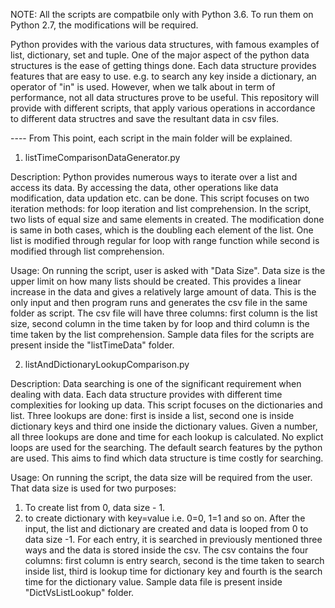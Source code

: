 NOTE: All the scripts are compatbile only with Python 3.6. To run them on Python 2.7, the modifications will be required.

Python provides with the various data structures, with famous examples of list, dictionary, set and tuple. One of the major aspect of the python data structures is the ease of getting things done. Each data structure provides features that are easy to use. e.g. to search any key inside a dictionary, an operator of "in" is used. However, when we talk about in term of performance, not all data structures prove to be useful. This repository will provide with different scripts, that apply various operations in accordance to different data structres and save the resultant data in csv files.
 
 ---- From This point, each script in the main folder will be explained.
 
 1. listTimeComparisonDataGenerator.py
 
Description: 
Python provides numerous ways to iterate over a list and access its data. By accessing the data, other operations like data modification, data updation etc. can be done. This script focuses on two iteration methods: for loop iteration and list comprehension. In the script, two lists of equal size and same elements in created. The modification done is same in both cases, which is the doubling each element of the list. One list is modified through regular for loop with range function while second is modified through list comprehension.

Usage: 
On running the script, user is asked with "Data Size". Data size is the upper limit on how many lists should be created. This provides a linear increase in the data and gives a relatively large amount of data. This is the only input and then program runs and generates the csv file in the same folder as script. The csv file will have three columns: first column is the list size, second column in the time taken by for loop and third column is the time taken by the list comprehension. Sample data files for the scripts are present inside the "listTimeData" folder.


2. listAndDictionaryLookupComparison.py

Description:
Data searching is one of the significant requirement when dealing with data. Each data structure provides with different time complexities for looking up data. This script focuses on the dictionaries and list. Three lookups are done: first is inside a list, second one is inside dictionary keys and third one inside the dictionary values. Given a number, all three lookups are done and time for each lookup is calculated. No explict loops are used for the searching. The default search features by the python are used. This aims to find which data structure is time costly for searching.

Usage:
On running the script, the data size will be required from the user. That data size is used for two purposes:
 1. To create list from 0, data size - 1.
 2. to create dictionary with key=value i.e. 0=0, 1=1 and so on.
After the input, the list and dictionary are created and data is looped from 0 to data size -1. For each entry, it is searched in previously mentioned three ways and the data is stored inside the csv. The csv contains the four columns: first column is entry search, second is the time taken to search inside list, third is lookup time for dictionary key and fourth is the search time for the dictionary value. Sample data file is present inside "DictVsListLookup" folder.
